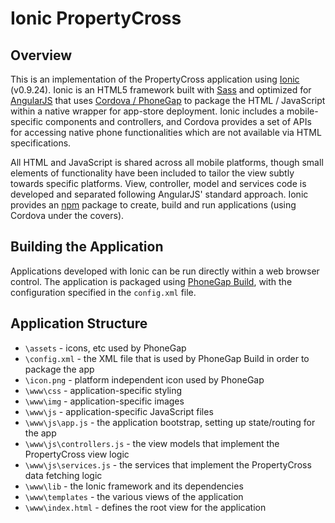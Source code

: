 # Ionic PropertyCross

## Overview

This is an implementation of the PropertyCross application using [Ionic](http://ionicframework.com) (v0.9.24).  Ionic is an HTML5 framework built with [Sass](http://sass-lang.com) and optimized for [AngularJS](http://angularjs.org) that uses [Cordova / PhoneGap](http://phonegap.com) to package the HTML / JavaScript within a native wrapper for app-store deployment.  Ionic includes a mobile-specific components and controllers, and Cordova provides a set of APIs for accessing native phone functionalities which are not available via HTML specifications.

All HTML and JavaScript is shared across all mobile platforms, though small elements of functionality have been included to tailor the view subtly towards specific platforms.  View, controller, model and services code is developed and separated following AngularJS' standard approach.  Ionic provides an [npm](http://www.npmjs.org) package to create, build and run applications (using Cordova under the covers).

## Building the Application

Applications developed with Ionic can be run directly within a web browser control.  The application is packaged using [PhoneGap Build](https://build.phonegap.com), with the configuration specified in the `config.xml` file.

## Application Structure

+ `\assets` - icons, etc used by PhoneGap
+ `\config.xml` - the XML file that is used by PhoneGap Build in order to package the app
+ `\icon.png` - platform independent icon used by PhoneGap
+ `\www\css` - application-specific styling
+ `\www\img` - application-specific images
+ `\www\js` - application-specific JavaScript files
+ `\www\js\app.js` - the application bootstrap, setting up state/routing for the app
+ `\www\js\controllers.js` - the view models that implement the PropertyCross view logic
+ `\www\js\services.js` - the services that implement the PropertyCross data fetching logic
+ `\www\lib` - the Ionic framework and its dependencies
+ `\www\templates` - the various views of the application
+ `\www\index.html` - defines the root view for the application